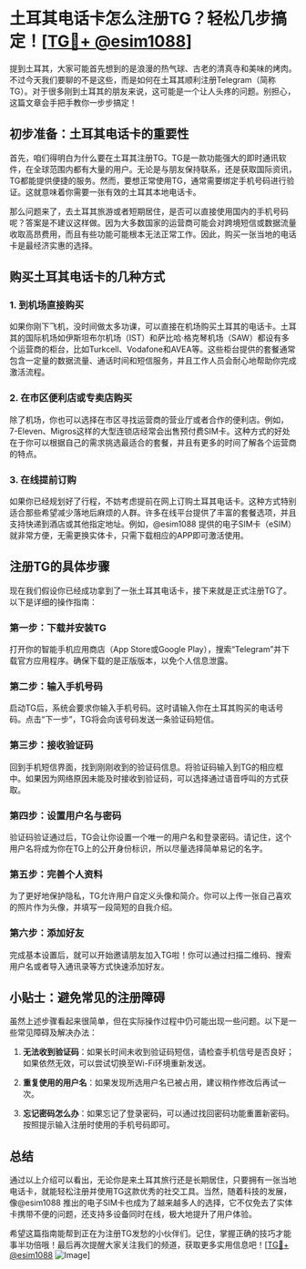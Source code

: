 # 土耳其电话卡怎么注册TG？轻松几步搞定！[[TG💪+ @esim1088](https://t.me/s/esim1088)]

提到土耳其，大家可能首先想到的是浪漫的热气球、古老的清真寺和美味的烤肉。不过今天我们要聊的不是这些，而是如何在土耳其顺利注册Telegram（简称TG）。对于很多刚到土耳其的朋友来说，这可能是一个让人头疼的问题。别担心，这篇文章会手把手教你一步步搞定！

## 初步准备：土耳其电话卡的重要性

首先，咱们得明白为什么要在土耳其注册TG。TG是一款功能强大的即时通讯软件，在全球范围内都有大量的用户。无论是与朋友保持联系，还是获取国际资讯，TG都能提供便捷的服务。然而，要想正常使用TG，通常需要绑定手机号码进行验证。这就意味着你需要一张有效的土耳其本地电话卡。

那么问题来了，去土耳其旅游或者短期居住，是否可以直接使用国内的手机号码呢？答案是不建议这样做。因为大多数国家的运营商可能会对跨境短信或数据流量收取高昂费用，而且有些功能可能根本无法正常工作。因此，购买一张当地的电话卡是最经济实惠的选择。

## 购买土耳其电话卡的几种方式

### 1. 到机场直接购买
如果你刚下飞机，没时间做太多功课，可以直接在机场购买土耳其的电话卡。土耳其的国际机场如伊斯坦布尔机场（IST）和萨比哈·格克琴机场（SAW）都设有多个运营商的柜台，比如Turkcell、Vodafone和AVEA等。这些柜台提供的套餐通常包含一定量的数据流量、通话时间和短信服务，并且工作人员会耐心地帮助你完成激活流程。

### 2. 在市区便利店或专卖店购买
除了机场，你也可以选择在市区寻找运营商的营业厅或者合作的便利店。例如，7-Eleven、Migros这样的大型连锁店经常会出售预付费SIM卡。这种方式的好处在于你可以根据自己的需求挑选最适合的套餐，并且有更多的时间了解各个运营商的特点。

### 3. 在线提前订购
如果你已经规划好了行程，不妨考虑提前在网上订购土耳其电话卡。这种方式特别适合那些希望减少落地后麻烦的人群。许多在线平台提供了丰富的套餐选项，并且支持快递到酒店或其他指定地址。例如，@esim1088 提供的电子SIM卡（eSIM）就非常方便，无需更换实体卡，只需下载相应的APP即可激活使用。

## 注册TG的具体步骤

现在我们假设你已经成功拿到了一张土耳其电话卡，接下来就是正式注册TG了。以下是详细的操作指南：

### 第一步：下载并安装TG
打开你的智能手机应用商店（App Store或Google Play），搜索“Telegram”并下载官方应用程序。确保下载的是正版版本，以免个人信息泄露。

### 第二步：输入手机号码
启动TG后，系统会要求你输入手机号码。这时请输入你在土耳其购买的电话号码。点击“下一步”，TG将会向该号码发送一条验证码短信。

### 第三步：接收验证码
回到手机短信界面，找到刚刚收到的验证码信息。将验证码输入到TG的相应框中。如果因为网络原因未能及时接收到验证码，可以选择通过语音呼叫的方式获取。

### 第四步：设置用户名与密码
验证码验证通过后，TG会让你设置一个唯一的用户名和登录密码。请记住，这个用户名将成为你在TG上的公开身份标识，所以尽量选择简单易记的名字。

### 第五步：完善个人资料
为了更好地保护隐私，TG允许用户自定义头像和简介。你可以上传一张自己喜欢的照片作为头像，并填写一段简短的自我介绍。

### 第六步：添加好友
完成基本设置后，就可以开始邀请朋友加入TG啦！你可以通过扫描二维码、搜索用户名或者导入通讯录等方式快速添加好友。

## 小贴士：避免常见的注册障碍

虽然上述步骤看起来很简单，但在实际操作过程中仍可能出现一些问题。以下是一些常见障碍及解决办法：

1. **无法收到验证码**：如果长时间未收到验证码短信，请检查手机信号是否良好；如果依然无效，可以尝试切换至Wi-Fi环境重新发送。
   
2. **重复使用的用户名**：如果发现所选用户名已被占用，建议稍作修改后再试一次。

3. **忘记密码怎么办**：如果忘记了登录密码，可以通过找回密码功能重置新密码。按照提示输入注册时使用的手机号码即可。

## 总结

通过以上介绍可以看出，无论你是来土耳其旅行还是长期居住，只要拥有一张当地电话卡，就能轻松注册并使用TG这款优秀的社交工具。当然，随着科技的发展，像@esim1088 推出的电子SIM卡也成为了越来越多人的选择，它不仅免去了实体卡携带不便的问题，还支持多设备同时在线，极大地提升了用户体验。

希望这篇指南能帮到正在为注册TG发愁的小伙伴们。记住，掌握正确的技巧才能事半功倍哦！最后再次提醒大家关注我们的频道，获取更多实用信息吧！[[TG💪+ @esim1088](https://t.me/s/esim1088) ![Image](https://i.postimg.cc/4NQfJmqS/Snipaste-2025-05-13-00-14-12.png)]